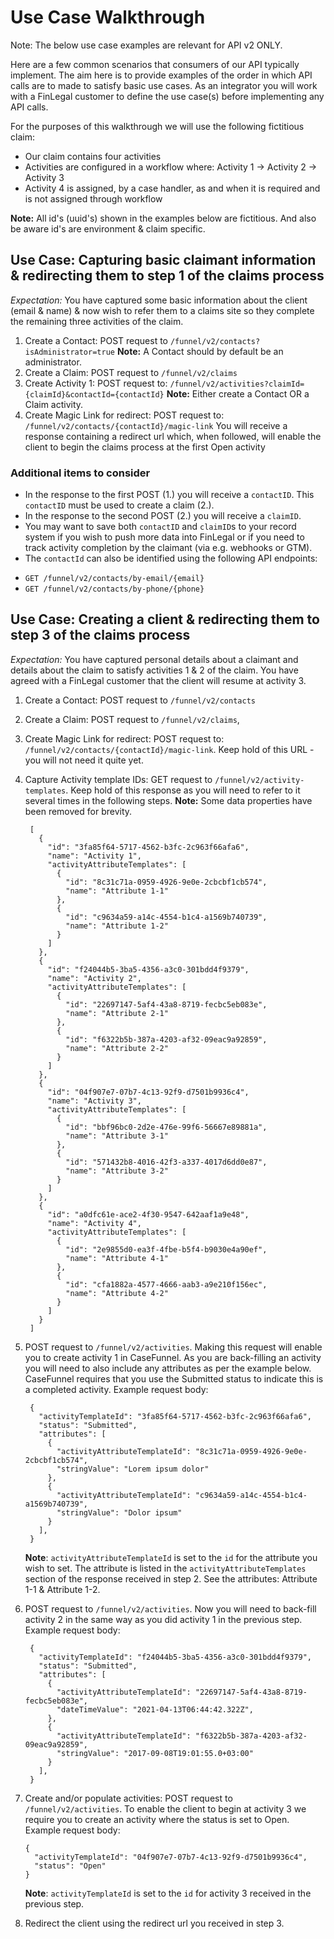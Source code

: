 # Use Case Walkthrough

Note: The below use case examples are relevant for API v2 ONLY.

Here are a few common scenarios that consumers of our API typically implement. The aim here is to provide examples of the order in which API calls are to  made to satisfy basic use cases. As an integrator you will work with a FinLegal customer to define the use case(s) before implementing any API calls.

For the purposes of this walkthrough we will use the following fictitious claim:

* Our claim contains four activities
* Activities are configured in a workflow where: Activity 1 -> Activity 2 -> Activity 3
* Activity 4 is assigned, by a case handler, as and when it is required and is not assigned through workflow

**Note:** All id's (uuid's) shown in the examples below are fictitious. And also be aware id's are environment & claim specific.

## Use Case: Capturing basic claimant information & redirecting them to step 1 of the claims process

*Expectation:* You have captured some basic information about the client (email & name) & now wish to refer them to a claims site so they complete the remaining three activities of the claim.

1. Create a Contact: POST request to `/funnel/v2/contacts?isAdministrator=true` **Note:** A Contact should by default be an administrator. 
2. Create a Claim: POST request to `/funnel/v2/claims`
3. Create Activity 1: POST request to: `/funnel/v2/activities?claimId={claimId}&contactId={contactId}` **Note:** Either create a Contact OR a Claim activity.
4. Create Magic Link for redirect: POST request to: `/funnel/v2/contacts/{contactId}/magic-link`
You will receive a response containing a redirect url which, when followed, will enable the client to begin the claims process at the first Open activity

### Additional items to consider

- In the response to the first POST (1.) you will receive a `contactID`. This `contactID` must be used to create a claim (2.). 
- In the response to the second POST (2.) you will receive a `claimID`. 
- You may want to save both `contactID` and `claimID`s to your record system if you wish to push more data into FinLegal or if you need to track activity completion by the claimant (via e.g. webhooks or GTM). 
- The `contactId` can also be identified using the following API endpoints:

* `GET /funnel/v2/contacts/by-email/{email}`
* `GET /funnel/v2/contacts/by-phone/{phone}`

## Use Case: Creating a client & redirecting them to step 3 of the claims process

*Expectation:* You have captured personal details about a claimant and details about the claim to satisfy activities 1 & 2 of the claim. You have agreed with a FinLegal customer that the client will resume at activity 3.

1. Create a Contact: POST request to `/funnel/v2/contacts`
2. Create a Claim: POST request to `/funnel/v2/claims`, 
3. Create Magic Link for redirect: POST request to: `/funnel/v2/contacts/{contactId}/magic-link`. Keep hold of this URL - you will not need it quite yet.
4. Capture Activity template IDs: GET request to `/funnel/v2/activity-templates`. Keep hold of this response as you will need to refer to it several times in the following steps. **Note:** Some data properties have been removed for brevity.

        [
          {
            "id": "3fa85f64-5717-4562-b3fc-2c963f66afa6",
            "name": "Activity 1",
            "activityAttributeTemplates": [
              {
                "id": "8c31c71a-0959-4926-9e0e-2cbcbf1cb574",
                "name": "Attribute 1-1"
              },
              {
                "id": "c9634a59-a14c-4554-b1c4-a1569b740739",
                "name": "Attribute 1-2"
              }
            ]
          },  
          {
            "id": "f24044b5-3ba5-4356-a3c0-301bdd4f9379",
            "name": "Activity 2",
            "activityAttributeTemplates": [
              {
                "id": "22697147-5af4-43a8-8719-fecbc5eb083e",
                "name": "Attribute 2-1"
              },
              {
                "id": "f6322b5b-387a-4203-af32-09eac9a92859",
                "name": "Attribute 2-2"
              }
            ]
          },  
          {
            "id": "04f907e7-07b7-4c13-92f9-d7501b9936c4",
            "name": "Activity 3",
            "activityAttributeTemplates": [
              {
                "id": "bbf96bc0-2d2e-476e-99f6-56667e89881a",
                "name": "Attribute 3-1"
              },
              {
                "id": "571432b8-4016-42f3-a337-4017d6dd0e87",
                "name": "Attribute 3-2"
              }
            ]
          },  
          {
            "id": "a0dfc61e-ace2-4f30-9547-642aaf1a9e48",
            "name": "Activity 4",
            "activityAttributeTemplates": [
              {
                "id": "2e9855d0-ea3f-4fbe-b5f4-b9030e4a90ef",
                "name": "Attribute 4-1"
              },
              {
                "id": "cfa1882a-4577-4666-aab3-a9e210f156ec",
                "name": "Attribute 4-2"
              }
            ]
          }
        ]

5. POST request to `/funnel/v2/activities`. Making this request will enable you to create activity 1 in CaseFunnel. As you are back-filling an activity you will need to also include any attributes as per the example below. CaseFunnel requires that you use the Submitted status to indicate this is a completed activity. Example request body:

        {
          "activityTemplateId": "3fa85f64-5717-4562-b3fc-2c963f66afa6",
          "status": "Submitted",
          "attributes": [
            {
              "activityAttributeTemplateId": "8c31c71a-0959-4926-9e0e-2cbcbf1cb574",
              "stringValue": "Lorem ipsum dolor"
            },
            {
              "activityAttributeTemplateId": "c9634a59-a14c-4554-b1c4-a1569b740739",
              "stringValue": "Dolor ipsum"
            }
          ],
        }

    **Note**: `activityAttributeTemplateId` is set to the `id` for the attribute you wish to set. The attribute is listed in the `activityAttributeTemplates` section of the response received in step 2. See the attributes: Attribute 1-1 & Attribute 1-2.

6. POST request to `/funnel/v2/activities`. Now you will need to back-fill activity 2 in the same way as you did activity 1 in the previous step. Example request body:

        {
          "activityTemplateId": "f24044b5-3ba5-4356-a3c0-301bdd4f9379",
          "status": "Submitted",
          "attributes": [
            {
              "activityAttributeTemplateId": "22697147-5af4-43a8-8719-fecbc5eb083e",
              "dateTimeValue": "2021-04-13T06:44:42.322Z",
            },
            {
              "activityAttributeTemplateId": "f6322b5b-387a-4203-af32-09eac9a92859",
              "stringValue": "2017-09-08T19:01:55.0+03:00"
            }
          ],
        }
        
 7. Create and/or populate activities: POST request to `/funnel/v2/activities`. To enable the client to begin at activity 3 we require you to create an activity where the status is set to Open. Example request body:

        {
          "activityTemplateId": "04f907e7-07b7-4c13-92f9-d7501b9936c4",
          "status": "Open"
        }
    **Note**:  `activityTemplateId` is set to the `id` for activity 3 received in the previous step.

8. Redirect the client using the redirect url you received in step 3. 


